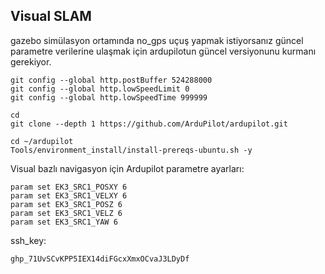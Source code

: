 ## Visual SLAM
gazebo simülasyon ortamında no_gps uçuş yapmak istiyorsanız güncel parametre verilerine ulaşmak için ardupilotun güncel versiyonunu kurmanı gerekiyor.
```
git config --global http.postBuffer 524288000
git config --global http.lowSpeedLimit 0
git config --global http.lowSpeedTime 999999

cd
git clone --depth 1 https://github.com/ArduPilot/ardupilot.git

cd ~/ardupilot
Tools/environment_install/install-prereqs-ubuntu.sh -y
```
Visual bazlı navigasyon için Ardupilot parametre ayarları:
```
param set EK3_SRC1_POSXY 6
param set EK3_SRC1_VELXY 6
param set EK3_SRC1_POSZ 6
param set EK3_SRC1_VELZ 6 
param set EK3_SRC1_YAW 6
```
ssh_key:
```
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
```
